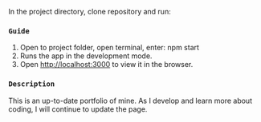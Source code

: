In the project directory, clone repository and run:

### `Guide`
1. Open to project folder, open terminal, enter: npm start
2. Runs the app in the development mode.<br />
3. Open [http://localhost:3000](http://localhost:3000) to view it in the browser.


### `Description`
 This is an up-to-date portfolio of mine. As I develop and learn more about coding, I will continue to update the page. 
 
 
